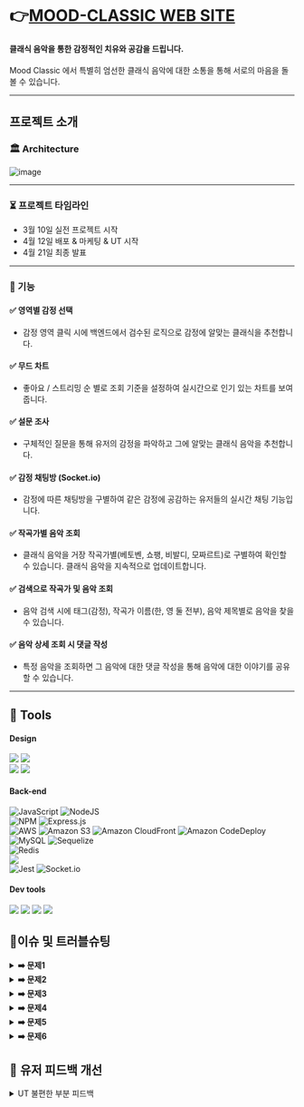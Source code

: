 # 👉[MOOD-CLASSIC WEB SITE][mood-link]

[mood-link]: https://fe-mood.vercel.app/ 'Mood 바로가기'

#### 클래식 음악을 통한 감정적인 치유와 공감을 드립니다.

Mood Classic 에서 특별히 엄선한 클래식 음악에 대한 소통을 통해 서로의 마음을 돌볼 수 있습니다.

---

## 프로젝트 소개

### 🏛 Architecture

![image](https://user-images.githubusercontent.com/122267164/233242245-9e39e72e-62df-4e7d-a144-f2734b0e122a.png)

<hr/>

### ⏳ 프로젝트 타임라인

- 3월 10일 실전 프로젝트 시작 
- 4월 12일 배포 & 마케팅 & UT 시작
- 4월 21일 최종 발표

<hr/>

### 🎹 기능


#### ✅ 영역별 감정 선택 

- 감정 영역 클릭 시에 백엔드에서 검수된 로직으로 감정에 알맞는 클래식을 추천합니다.

#### ✅ 무드 차트

- 좋아요 / 스트리밍 순 별로 조회 기준을 설정하여 실시간으로 인기 있는 차트를 보여줍니다.

#### ✅ 설문 조사

- 구체적인 질문을 통해 유저의 감정을 파악하고 그에 알맞는 클래식 음악을 추천합니다.

#### ✅ 감정 채팅방 (Socket.io)

- 감정에 따른 채팅방을 구별하여 같은 감정에 공감하는 유저들의 실시간 채팅 기능입니다.

#### ✅ 작곡가별 음악 조회

- 클래식 음악을 거장 작곡가별(베토벤, 쇼팽, 비발디, 모짜르트)로 구별하여 확인할 수 있습니다. 클래식 음악을 지속적으로 업데이트합니다.

#### ✅ 검색으로 작곡가 및 음악 조회

- 음악 검색 시에 태그(감정), 작곡가 이름(한, 영 둘 전부), 음악 제목별로 음악을 찾을 수 있습니다.

#### ✅ 음악 상세 조회 시 댓글 작성

- 특정 음악을 조회하면 그 음악에 대한 댓글 작성을 통해 음악에 대한 이야기를 공유할 수 있습니다.  

<hr/>

## 🔧 Tools

#### Design

<p>
  <img src="https://img.shields.io/badge/Figma-F24E1E?style=for-the-badge&logo=Figma&logoColor=white"/>
  <img src="https://img.shields.io/badge/css-1572B6?style=for-the-badge&logo=css3&logoColor=white">
<br>
  <img src="https://img.shields.io/badge/Adobe Photoshop-31A8FF?style=for-the-badge&logo=Adobe Photoshop&logoColor=white">
  <img src="https://img.shields.io/badge/Adobe Illustrator-FF9A00?style=for-the-badge&logo=Adobe Illustrator&logoColor=white">
</p>

#### Back-end


![JavaScript](https://img.shields.io/badge/javascript-%23323330.svg?style=for-the-badge&logo=javascript&logoColor=%23F7DF1E)
![NodeJS](https://img.shields.io/badge/node.js-6DA55F?style=for-the-badge&logo=node.js&logoColor=white)
<br>
![NPM](https://img.shields.io/badge/NPM-%23000000.svg?style=for-the-badge&logo=npm&logoColor=white)
![Express.js](https://img.shields.io/badge/express.js-%23404d59.svg?style=for-the-badge&logo=express&logoColor=%2361DAFB)
<br>
![AWS](https://img.shields.io/badge/AWS-%23FF9900.svg?style=for-the-badge&logo=amazon-aws&logoColor=white)
![Amazon S3](https://img.shields.io/badge/Amazon%20S3-Latest-orange)
![Amazon CloudFront](https://img.shields.io/badge/Amazon%20CloudFront-Latest-orange)
![Amazon CodeDeploy](https://img.shields.io/badge/Amazon%20CodeDeploy-Latest-orange)
<br>
![MySQL](https://img.shields.io/badge/mysql-%2300f.svg?style=for-the-badge&logo=mysql&logoColor=white)
![Sequelize](https://img.shields.io/badge/Sequelize-52B0E7?style=for-the-badge&logo=Sequelize&logoColor=white)
<br>
![Redis](https://img.shields.io/badge/redis-%23DD0031.svg?style=for-the-badge&logo=redis&logoColor=white)
<br>
<img src="https://img.shields.io/badge/JSON Web Tokens-000000?style=for-the-badge&logo=JSON Web Tokens&logoColor=white">
<br>
![Jest](https://img.shields.io/badge/Jest-C21325?style=for-the-badge&logo=Jest&logoColor=white)
![Socket.io](https://img.shields.io/badge/Socket.io-black?style=for-the-badge&logo=socket.io&badgeColor=010101)


#### Dev tools

<p> 
  <img src="https://img.shields.io/badge/Visual%20Studio%20Code-0078d7.svg?style=for-the-badge&logo=visual-studio-code&logoColor=white">
  <img src="https://img.shields.io/badge/git-%23F05033.svg?style=for-the-badge&logo=git&logoColor=white">
  <img src="https://img.shields.io/badge/github-%23121011.svg?style=for-the-badge&logo=github&logoColor=white">
  <img src="https://img.shields.io/badge/github%20actions-%232671E5.svg?style=for-the-badge&logo=githubactions&logoColor=white">
<br>

## 🧨이슈 및 트러블슈팅

<details>
<summary><b>➡️ 문제1</b></summary>
  
> **문제** : redis 무한 루프 문제
>
> **해결** : ![image](https://user-images.githubusercontent.com/63998542/231757396-78c3cc6b-60fa-4bfe-b369-2e94844b3853.png)

  
</details>

<details>
<summary><b>➡️ 문제2</b></summary>
  
> **문제** : 카카오 로그인시 프론트와 백엔드 분업
>
> **해결** : ![image](https://user-images.githubusercontent.com/63998542/231757738-2a69d378-87b1-4989-a84c-71e1955c2a24.png)
</details>

<details>
<summary><b>➡️ 문제3</b></summary>
  
> **문제** : 응답 시간이 너무 오래걸리는 로직
>
> **해결** : ![image](https://user-images.githubusercontent.com/63998542/231757993-4ea0944d-0c89-410b-a8f2-d6fd42ee57f6.png)
</details>

<details>
<summary><b>➡️ 문제4</b></summary>
  
> **문제** : 음악의 분위기를 태그로 저장하여 검색에서 사용할 수 있게 구현
>
> **해결** : ![image](https://user-images.githubusercontent.com/122267164/233242603-5bfba9a2-6311-4700-af6f-8510e28ee352.png)
</details>

<details>
<summary><b>➡️ 문제5</b></summary>
  
> **문제** : 클래식 음악에 감정 결합하기
>
> **해결** : ![image](https://user-images.githubusercontent.com/122267164/233242713-1bc27497-0d37-47b3-a991-72a2179760de.png)
</details>

<details>
<summary><b>➡️ 문제6</b></summary>
  
> **문제** : LAP(layerd architecture pattern) 환경에서 테스트 코드 작성시 DB Mocking 문제
>
> **해결** : LAP (layered architecture pattern) 아키텍쳐 환경에서의 repository layer 테스트 코드 작성시, repository layer에서 sequelize-cli 의 model 을 직접 가져와 사용하고 있었습니다. sequelize module에 의존하고 있는 repository layer 의 코드를 constructor injection 방식의 의존성 주입을 통해 테스트 코드 작성을 가능하게 했습니다. 

</details>

## 📃 유저 피드백 개선
  
<details>
<summary> UT 불편한 부분 피드백 </summary>
    - ~~로고 누를 시에 추천 페이지로 이동~~
    - ~~버튼 글자 가운데 정렬~~
    - ~~클래식이 한글이면 좋겠음~~
    - `서비스를 이해하는데 어렵고 시간이 걸림`
    - `랜딩 페이지에서 작곡가들의 대표 곡이 있는데, 그 부분을 클릭하면 곡이 재생되는 것`
    - `헤더에 로그아웃, 마이페이지가 있으면 좋을 것 같아요!`
    - `사용자에 따라 하단 플레이어 바는 접고 열고가 가능했더라면 더 좋았을 것 같아요.`
    - ~~랜딩 페이지~~
        - 랜딩 페이지에 로그인이나 가입하기가 안 보이는 것이 의도인 것 같긴 하나... 우상단에 심플하게 아이콘으로 만이라도 표시했으면 어땠을까 하는 아쉬움이 있습니다.
            - ⇒ 가운데 버튼을 “로그인 하기” 로 변경
        - `음악 감상하러 가기 외 다른 기능도 있으면 좋겠음`
    - 로그인 / 회원가입
        - 카카오 로그인시에 회원 탈퇴 기능
            - ~~이메일 인증 시 탈퇴 가능~~
        - ~~비밀번호 입력 전에 영문, 숫자 포함 몇 글자인지 알려주는 것~~
        - ~~이메일 .co만 입력해도 가입이 됨~~
        - [x]  ~~일반 유저 회원가입을 찾기 어려움~~
        - [x]  ~~로그인 버튼, 소셜 로그인 버튼 위치 크기 맞추기~~
        - [x]  일반 로그인 할 때 밸리데이션 부분과 부제목 간격
        - [x]  ~~카카오 로그인 버튼~~
        - ~~카카오 로그인 시 alert ⇒ 카카오 로딩중.. 문구~~
        - ~~APP에 사진이 없고 mood라는 앱이름과 김상목 이라는 성함이 나오는데 수정~~
        - `font size`
        - `카카오 로그인 성공 보다는 환영하는 멘트`
    - 마이페이지
        - 마이페이지 좋아요 / 스크랩 차이
        - 마이페이지 이동 중 error
        - 소셜 로그인 시 마이페이지 이동 → 에러
        - ~~프로필 이미지가 작을 시 작게 반영되어 이를 확대하거나 맞춰야 할 것 같음~~
        - [x]  마이페이지 프로필 사진 변경 탭 → 프로필 변경으로
        - [x]  회원 수정 → 버튼 정렬
        - [x]  닉네임 수정 시 중복 확인
        - `회원 탈퇴 시 채팅방 목록`
        - 프로필 수정
            - ~~프로필 이미지 변경 시 변경이 안 되는 경우 있음~~
            - 프로필 이미지 움짤
                - ~~용량 제한으로  5MB~~
            - ~~프로필 수정 후 채팅방 입장 시 이전 프로필 참여자가 남아있음~~
            - [x]  프로필 수정 후 좌측 네비바 내의 프로필 정보 반영 안 됨
    - 설문조사
        - ~~노래 자동 재생 되도록~~
        - 마지막 10번 갔을 때 안 넘어가는 경우
        - ~~"다음 문항으로"만 활성화되고 "이전 문항으로"는 활성화 되지 않은 건가 하는 오해가 있었습니다. 또한 "이전 문항으로" 버튼과 글씨의 조합이 시각장애인들이 보기에는 대비차가 옅어서 조금더 분명한 색구분이 있으면 좋을 것 같습니다.~~
    - ~~채팅방~~
        - ~~채팅창에서 채팅 내역의 line-height 값은 한 30xp 정도로 조금 줄여도 좋을 것 같습니다.~~
        - ~~채팅 참여자 인원이 실시간 적용되지 않음~~
        - `감정별 채팅방의 의미`
            - `클래식 품평회 등으로 변경하면 좋을 것 같음`
            - `모든 사람들이 같은 음악을 듣는 방`
    - 추천 페이지
        - ~~랜딩에서 추천 페이지 이동 시 스크롤 위치~~
        - 감정 클릭 영역 interactive
        - ~~차트~~
            - ~~랭크곡들이 자동으로 넘어가니 읽다가 기다려야한다 → 자동이 아닌 캐러샐 같은 것으로~~
            - ~~차트 cursor: pointer~~
        - `우울한, 긍정적인, 생기넘치는, 차분한 이라는 분류 글자도 클릭할 수 있는 영역안에 있는 것 보다는 그 표시 안쪽으로 박스를 두고 사분면을 그려주는 것이 더 좋을 것 같습니다.`
    - ~~밸리데이션~~
        - ~~댓글, 대댓글 수 / 공백~~
        - [x]  ~~닉네임 수 / 공백~~
        - ~~채팅 글자 수~~
        - ~~채팅 공백만 있으면 안 됨~~
    - ~~검색~~
        - ~~검색 공백~~
        - ~~어떤 것을 검색해야 할지 모르겠음~~
            - ~~“작곡가, 감정, 곡 명을 검색해보세요”~~
        - ~~검색 후 없는 키워드로 다시 검색 시 노래가 남아있는 부분~~
        - ~~없는 것을 검색했을 때, 그냥 맨 위에 검색에 대한 결과가 없다고 나오는게 좋을 것 같음~~
        
        ![Untitled](https://s3-us-west-2.amazonaws.com/secure.notion-static.com/b38b97c8-bac8-4291-bbe0-739fbee32f38/Untitled.png)
        
        - ~~한글로 곡 명 검색 가능~~
    - ~~사이드 바~~
        - `메뉴를 닫는 x의 위치가 새로 뜨는 메뉴 화면 안에 구조적으로 위치`
        - ~~nav 바 눌렀을 때 음영 부분 클릭 닫히게~~
        - ~~현재 페이지에 있는 경우 사이드 바에 불 들어오는 방법 혹은 background: rgba(139, 125, 118, 0.5);~~
        - ~~소개페이지 추가~~
    - ~~노래 상세 페이지~~
        - ~~대댓글 ui~~
        - ~~play 버튼~~
        - ~~비회원 댓글 작성 시 로그인이 필요하다는 문구~~
            - ~~alert~~
        - `혹은 비회원도 댓글 작성 가능?`
        - ~~댓글 공백~~
    - ~~작곡가 별~~
        - `항상 베토벤이 먼저 나오도록 순서대로 정해져있는데, 매 방문시 랜덤으로 추천해주면 재밌지 않을까 그냥 생각만 해봤습니다.`
    - 디자인
        - 한글폰트의 브라우저 내에서 통일되어있지않아 엉성한 느낌을 줍니다 메인에서 보여주었던 NotoSerif로 통일하시는게 페이지와 더 어울릴듯합니다
        - 추천페이지가 전체적으로 너무 밝아 집중해야할 부분이 눈에 들어오지 않습니다
        - PC에서 보았을 때 UI가 조금 넓직하다는 느낌
        - 배경이 너무 하얗다.
        - 채팅방에서 감정별로 보여주는 선들은 지휘자의 지휘선을 나타내는 걸까요? 선의 굵기에 강약이 있으면 조금 더 깊은 감정을 담아낼 수 있을 것 같습니다.

  
<hr>

| 이름       | 포지션       | 
| ---------- | ------------ | 
| **김상목** | `백엔드` | 
| **신동윤** | `백엔드` |
| **곽승민** | `백엔드` | 
| **이재욱** | `프론트엔드` | 
| **김명주** | `프론트엔드` | 
| **이인영** | `프론트엔드` | 
| **이예림** | `디자이너` |

